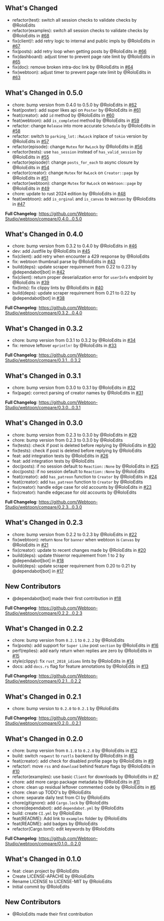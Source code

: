 ## What's Changed
* refactor(test): switch all session checks to validate checks by @RoloEdits
* refactor(examples): switch all session checks to validate checks by @RoloEdits in [#68](https://github.com/Webtoon-Studio/webtoon/pull/68)
* fix(client)!: add retry logic to internal and public impls by @RoloEdits in [#67](https://github.com/Webtoon-Studio/webtoon/pull/67)
* fix(posts): add retry loop when getting posts by @RoloEdits in [#66](https://github.com/Webtoon-Studio/webtoon/pull/66)
* fix(dashboard): adjust timer to prevent page rate limit by @RoloEdits in [#65](https://github.com/Webtoon-Studio/webtoon/pull/65)
* fix(doc): remove broken intra-doc link by @RoloEdits in [#64](https://github.com/Webtoon-Studio/webtoon/pull/64)
* fix(webtoon): adjust timer to prevent page rate limit by @RoloEdits in [#63](https://github.com/Webtoon-Studio/webtoon/pull/63)

## What's Changed in 0.5.0
* chore: bump version from 0.4.0 to 0.5.0 by @RoloEdits in [#62](https://github.com/Webtoon-Studio/webtoon/pull/62)
* feat(poster): add super likes api on `Poster` by @RoloEdits in [#61](https://github.com/Webtoon-Studio/webtoon/pull/61)
* feat(creator): add `id` method by @RoloEdits in [#60](https://github.com/Webtoon-Studio/webtoon/pull/60)
* feat(webtoon): add `is_completed` method by @RoloEdits in [#59](https://github.com/Webtoon-Studio/webtoon/pull/59)
* refactor: change `Release` into more accurate `Schedule` by @RoloEdits in [#58](https://github.com/Webtoon-Studio/webtoon/pull/58)
* refactor: switch to `parking_lot::RwLock` inplace of `tokio` version by @RoloEdits in [#57](https://github.com/Webtoon-Studio/webtoon/pull/57)
* refactor(episode): change `Mutex` for `RwLock` by @RoloEdits in [#56](https://github.com/Webtoon-Studio/webtoon/pull/56)
* refactor(tests): use `has_session` instead of `has_valid_session` by @RoloEdits in [#55](https://github.com/Webtoon-Studio/webtoon/pull/55)
* refactor(episode)!: change `posts_for_each` to async closure by @RoloEdits in [#54](https://github.com/Webtoon-Studio/webtoon/pull/54)
* refactor(creator): change `Mutex` for `RwLock` on `Creator::page` by @RoloEdits in [#51](https://github.com/Webtoon-Studio/webtoon/pull/51)
* refactor(webtoon): change `Mutex` for `RwLock` on `Webtoon::page` by @RoloEdits in [#49](https://github.com/Webtoon-Studio/webtoon/pull/49)
* chore: update to rust 2024 edition by @RoloEdits in [#48](https://github.com/Webtoon-Studio/webtoon/pull/48)
* feat(webtoon): add `is_orginal` and `is_canvas` to `Webtoon` by @RoloEdits in [#47](https://github.com/Webtoon-Studio/webtoon/pull/47)

**Full Changelog**: https://github.com/Webtoon-Studio/webtoon/compare/0.4.0...0.5.0

## What's Changed in 0.4.0
* chore: bump version from 0.3.2 to 0.4.0 by @RoloEdits in [#46](https://github.com/Webtoon-Studio/webtoon/pull/46)
* dev: add Justfile by @RoloEdits in [#45](https://github.com/Webtoon-Studio/webtoon/pull/45)
* fix(client): add retry when encounter a 429 response by @RoloEdits
* fix: webtoon thumbnail parse by @RoloEdits in [#43](https://github.com/Webtoon-Studio/webtoon/pull/43)
* build(deps): update scraper requirement from 0.22 to 0.23 by @dependabot[bot] in [#42](https://github.com/Webtoon-Studio/webtoon/pull/42)
* fix(client): return proper deserialization error for `userInfo` endpoint by @RoloEdits in [#39](https://github.com/Webtoon-Studio/webtoon/pull/39)
* fix(lints): fix clippy lints by @RoloEdits in [#40](https://github.com/Webtoon-Studio/webtoon/pull/40)
* build(deps): update scraper requirement from 0.21 to 0.22 by @dependabot[bot] in [#38](https://github.com/Webtoon-Studio/webtoon/pull/38)

**Full Changelog**: https://github.com/Webtoon-Studio/webtoon/compare/0.3.2...0.4.0

## What's Changed in 0.3.2
* chore: bump version from 0.3.1 to 0.3.2 by @RoloEdits in [#34](https://github.com/Webtoon-Studio/webtoon/pull/34)
* fix: remove leftover `eprintln!` by @RoloEdits in [#33](https://github.com/Webtoon-Studio/webtoon/pull/33)

**Full Changelog**: https://github.com/Webtoon-Studio/webtoon/compare/0.3.1...0.3.2

## What's Changed in 0.3.1
* chore: bump version from 0.3.0 to 0.3.1 by @RoloEdits in [#32](https://github.com/Webtoon-Studio/webtoon/pull/32)
* fix(page): correct parsing of creator names by @RoloEdits in [#31](https://github.com/Webtoon-Studio/webtoon/pull/31)

**Full Changelog**: https://github.com/Webtoon-Studio/webtoon/compare/0.3.0...0.3.1

## What's Changed in 0.3.0
* chore: bump version from 0.2.3 to 0.3.0 by @RoloEdits in [#29](https://github.com/Webtoon-Studio/webtoon/pull/29)
* chore: bump version from 0.2.3 to 0.3.0 by @RoloEdits
* fix(tests): check if post is deleted before replying by @RoloEdits in [#30](https://github.com/Webtoon-Studio/webtoon/pull/30)
* fix(tests): check if post is deleted before replying by @RoloEdits
* feat: add integration tests by @RoloEdits in [#26](https://github.com/Webtoon-Studio/webtoon/pull/26)
* feat: add integration tests by @RoloEdits
* doc(posts): if no session default to `Reaction::None` by @RoloEdits in [#25](https://github.com/Webtoon-Studio/webtoon/pull/25)
* doc(posts): if no session default to `Reaction::None` by @RoloEdits
* feat(creator): add `has_patreon` function to `Creator` by @RoloEdits in [#24](https://github.com/Webtoon-Studio/webtoon/pull/24)
* feat(creator): add `has_patreon` function to `Creator` by @RoloEdits
* fix(creator): handle edge case for old accounts by @RoloEdits in [#23](https://github.com/Webtoon-Studio/webtoon/pull/23)
* fix(creator): handle edgecase for old accounts by @RoloEdits

**Full Changelog**: https://github.com/Webtoon-Studio/webtoon/compare/0.2.3...0.3.0

## What's Changed in 0.2.3
* chore: bump version from 0.2.2 to 0.2.3 by @RoloEdits in [#22](https://github.com/Webtoon-Studio/webtoon/pull/22)
* fix(webtoon): return `None` for `banner` when webtoon is `Canvas` by @RoloEdits in [#21](https://github.com/Webtoon-Studio/webtoon/pull/21)
* fix(creator): update to recent changes made by @RoloEdits in [#20](https://github.com/Webtoon-Studio/webtoon/pull/20)
* build(deps): update thiserror requirement from 1 to 2 by @dependabot[bot] in [#18](https://github.com/Webtoon-Studio/webtoon/pull/18)
* build(deps): update scraper requirement from 0.20 to 0.21 by @dependabot[bot] in [#17](https://github.com/Webtoon-Studio/webtoon/pull/17)

## New Contributors
* @dependabot[bot] made their first contribution in [#18](https://github.com/Webtoon-Studio/webtoon/pull/18)

**Full Changelog**: https://github.com/Webtoon-Studio/webtoon/compare/0.2.2...0.2.3

## What's Changed in 0.2.2
* chore: bump version from `0.2.1` to `0.2.2` by @RoloEdits
* fix(posts): add support for `Super Like` post `section` by @RoloEdits in [#16](https://github.com/Webtoon-Studio/webtoon/pull/16)
* perf(replies): add early return when replies are zero by @RoloEdits in [#15](https://github.com/Webtoon-Studio/webtoon/pull/15)
* style(clippy): fix `rust_2018_idioms` lints by @RoloEdits in [#14](https://github.com/Webtoon-Studio/webtoon/pull/14)
* docs: add `docs.rs` flag for feature annotations by @RoloEdits in [#13](https://github.com/Webtoon-Studio/webtoon/pull/13)

**Full Changelog**: https://github.com/Webtoon-Studio/webtoon/compare/0.2.1...0.2.2

## What's Changed in 0.2.1
* chore: bump version to `0.2.0` to `0.2.1` by @RoloEdits

**Full Changelog**: https://github.com/Webtoon-Studio/webtoon/compare/0.2.0...0.2.1

## What's Changed in 0.2.0
* chore: bump version from `0.1.0` to `0.2.0` by @RoloEdits in [#12](https://github.com/Webtoon-Studio/webtoon/pull/12)
* build: switch `reqwest` to `rustls` backend by @RoloEdits in [#8](https://github.com/Webtoon-Studio/webtoon/pull/8)
* feat(creator): add check for disabled profile page by @RoloEdits in [#9](https://github.com/Webtoon-Studio/webtoon/pull/9)
* refactor!: move `rss` and `download` behind feature flags by @RoloEdits in [#10](https://github.com/Webtoon-Studio/webtoon/pull/10)
* refactor(examples): use basic `Client` for downloads by @RoloEdits in [#7](https://github.com/Webtoon-Studio/webtoon/pull/7)
* chore: add more cargo package metadata by @RoloEdits in [#11](https://github.com/Webtoon-Studio/webtoon/pull/11)
* chore: clean up residual leftover commented code by @RoloEdits in [#6](https://github.com/Webtoon-Studio/webtoon/pull/6)
* chore: clean up TODO's by @RoloEdits
* chore: separate daily test from CI by @RoloEdits
* chore(gitignore): add `Cargo.lock` by @RoloEdits
* chore(dependabot): add `dependabot.yml` by @RoloEdits
* build: create `CI.yml` by @RoloEdits
* feat(README): Add link to `examples` folder by @RoloEdits
* feat(README): add badges by @RoloEdits
* refactor(Cargo.toml): edit keywords by @RoloEdits

**Full Changelog**: https://github.com/Webtoon-Studio/webtoon/compare/0.1.0...0.2.0

## What's Changed in 0.1.0
* feat: clean project by @RoloEdits
* Create LICENSE-APACHE by @RoloEdits
* Rename LICENSE to LICENSE-MIT by @RoloEdits
* Initial commit by @RoloEdits

## New Contributors
* @RoloEdits made their first contribution

<!-- generated by git-cliff -->
